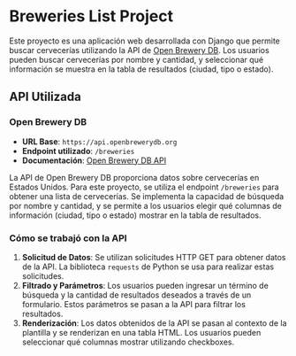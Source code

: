 # Breweries List Project

Este proyecto es una aplicación web desarrollada con Django que permite buscar cervecerías utilizando la API de [Open Brewery DB](https://www.openbrewerydb.org/). Los usuarios pueden buscar cervecerías por nombre y cantidad, y seleccionar qué información se muestra en la tabla de resultados (ciudad, tipo o estado).

## API Utilizada

### Open Brewery DB

- **URL Base**: `https://api.openbrewerydb.org`
- **Endpoint utilizado**: `/breweries`
- **Documentación**: [Open Brewery DB API](https://www.openbrewerydb.org/documentation)

La API de Open Brewery DB proporciona datos sobre cervecerías en Estados Unidos. Para este proyecto, se utiliza el endpoint `/breweries` para obtener una lista de cervecerías. Se implementa la capacidad de búsqueda por nombre y cantidad, y se permite a los usuarios elegir qué columnas de información (ciudad, tipo o estado) mostrar en la tabla de resultados.

### Cómo se trabajó con la API

1. **Solicitud de Datos**: Se utilizan solicitudes HTTP GET para obtener datos de la API. La biblioteca `requests` de Python se usa para realizar estas solicitudes.
2. **Filtrado y Parámetros**: Los usuarios pueden ingresar un término de búsqueda y la cantidad de resultados deseados a través de un formulario. Estos parámetros se pasan a la API para filtrar los resultados.
3. **Renderización**: Los datos obtenidos de la API se pasan al contexto de la plantilla y se renderizan en una tabla HTML. Los usuarios pueden seleccionar qué columnas mostrar utilizando checkboxes.